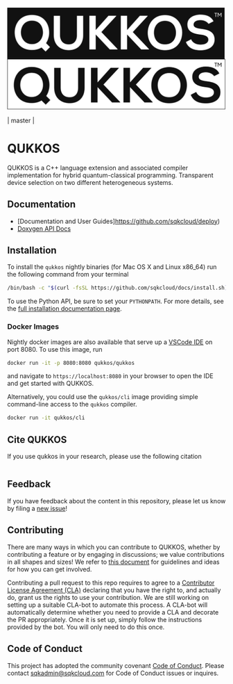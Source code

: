 ![qukkos](docs/assets/qukkos_full_logo.svg)

| master | 


# QUKKOS

QUKKOS is a C++ language extension and associated compiler implementation
for hybrid quantum-classical programming. Transparent device selection on two different heterogeneous systems.

## Documentation

* [Documentation and User Guides]https://github.com/sqkcloud/deploy)
* [Doxygen API Docs](https://github.com/sqkcloud/docs)

## Installation
To install the `qukkos` nightly binaries (for Mac OS X and Linux x86_64) run the following command from your terminal 
```bash
/bin/bash -c "$(curl -fsSL https://github.com/sqkcloud/docs/install.sh)"
```
To use the Python API, be sure to set your `PYTHONPATH`. 
For more details, see the [full installation documentation page](https://github.com/sqkcloud/docs/getting_started/).

### Docker Images

Nightly docker images are also available that serve up a [VSCode IDE](https://github.com/cdr/code-server) on port 8080. To use this image, run 
```bash
docker run -it -p 8080:8080 qukkos/qukkos
```
and navigate to ``https://localhost:8080`` in your browser to open the IDE and get started with QUKKOS. 

Alternatively, you could use the `qukkos/cli` image providing simple command-line access to the `qukkos` compiler. 
```bash
docker run -it qukkos/cli
```

## Cite QUKKOS 
If you use qukkos in your research, please use the following citation 
```
```

## Feedback

If you have feedback about the content in this repository, please let us know by
filing a [new issue](https://github.com/sqkcloud/qukkos/issues/new)!

## Contributing

There are many ways in which you can contribute to QUKKOS, whether by contributing
a feature or by engaging in discussions; we value contributions in all shapes
and sizes! We refer to [this document](CONTRIBUTING.md) for guidelines and ideas
for how you can get involved.

Contributing a pull request to this repo requires to agree to a
[Contributor License Agreement (CLA)](https://en.wikipedia.org/wiki/Contributor_License_Agreement)
declaring that you have the right to, and actually do, grant us the rights to
use your contribution. We are still working on setting up a suitable CLA-bot to
automate this process. A CLA-bot will automatically determine whether you need
to provide a CLA and decorate the PR appropriately. Once it is set up, simply
follow the instructions provided by the bot. You will only need to do this once.

## Code of Conduct

This project has adopted the community covenant
[Code of Conduct](https://github.com/sqkcloud/.github/blob/main/Code_of_Conduct.md#contributor-covenant-code-of-conduct).
Please contact [sqkadmin@sqkcloud.com](mailto:sqkadmin@sqkcloud.com) for Code of
Conduct issues or inquires.
